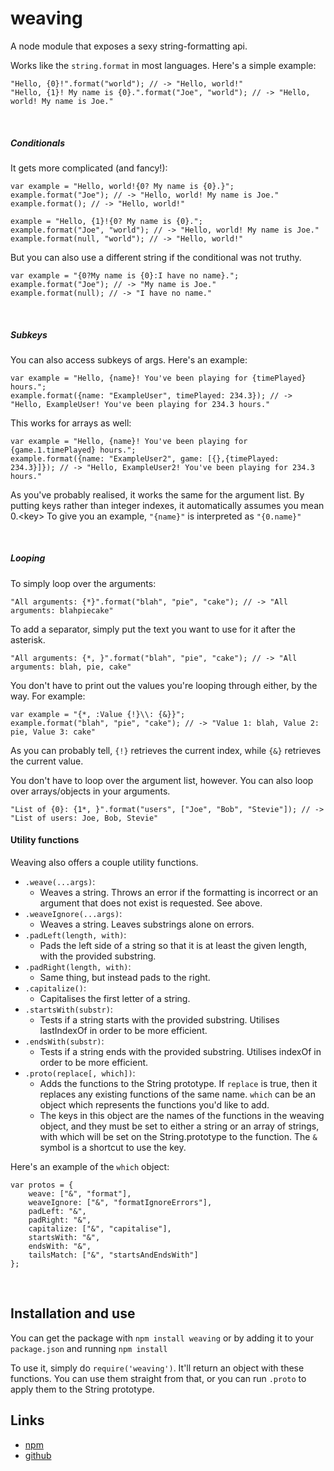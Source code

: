 # weaving
A node module that exposes a sexy string-formatting api.

Works like the `string.format` in most languages. Here's a simple example:

	"Hello, {0}!".format("world"); // -> "Hello, world!"
	"Hello, {1}! My name is {0}.".format("Joe", "world"); // -> "Hello, world! My name is Joe."

<br>

##### Conditionals
It gets more complicated (and fancy!):

	var example = "Hello, world!{0? My name is {0}.}";
	example.format("Joe"); // -> "Hello, world! My name is Joe."
	example.format(); // -> "Hello, world!"

	example = "Hello, {1}!{0? My name is {0}.";
	example.format("Joe", "world"); // -> "Hello, world! My name is Joe."
	example.format(null, "world"); // -> "Hello, world!"

But you can also use a different string if the conditional was not truthy.

	var example = "{0?My name is {0}:I have no name}.";
	example.format("Joe"); // -> "My name is Joe."
	example.format(null); // -> "I have no name."

<br>

##### Subkeys
You can also access subkeys of args. Here's an example:

	var example = "Hello, {name}! You've been playing for {timePlayed} hours.";
	example.format({name: "ExampleUser", timePlayed: 234.3}); // -> "Hello, ExampleUser! You've been playing for 234.3 hours."

This works for arrays as well:

	var example = "Hello, {name}! You've been playing for {game.1.timePlayed} hours.";
	example.format({name: "ExampleUser2", game: [{},{timePlayed: 234.3}]}); // -> "Hello, ExampleUser2! You've been playing for 234.3 hours."

As you've probably realised, it works the same for the argument list. By putting keys rather than integer indexes, it automatically assumes you mean 0.\<key\> To give you an example, `"{name}"` is interpreted as `"{0.name}"`

<br>

##### Looping
To simply loop over the arguments:

	"All arguments: {*}".format("blah", "pie", "cake"); // -> "All arguments: blahpiecake"

To add a separator, simply put the text you want to use for it after the asterisk.

	"All arguments: {*, }".format("blah", "pie", "cake"); // -> "All arguments: blah, pie, cake"

You don't have to print out the values you're looping through either, by the way. For example:

	var example = "{*, :Value {!}\\: {&}}";
	example.format("blah", "pie", "cake"); // -> "Value 1: blah, Value 2: pie, Value 3: cake"

As you can probably tell, `{!}` retrieves the current index, while `{&}` retrieves the current value.

You don't have to loop over the argument list, however. You can also loop over arrays/objects in your arguments.

	"List of {0}: {1*, }".format("users", ["Joe", "Bob", "Stevie"]); // -> "List of users: Joe, Bob, Stevie"

#### Utility functions

Weaving also offers a couple utility functions.

- `.weave(...args)`:
	- Weaves a string. Throws an error if the formatting is incorrect or an argument that does not exist is requested. See above.
- `.weaveIgnore(...args)`:
	- Weaves a string. Leaves substrings alone on errors.
- `.padLeft(length, with)`:
	- Pads the left side of a string so that it is at least the given length, with the provided substring.
- `.padRight(length, with)`:
	- Same thing, but instead pads to the right.
- `.capitalize()`:
	- Capitalises the first letter of a string.
- `.startsWith(substr)`:
	- Tests if a string starts with the provided substring. Utilises lastIndexOf in order to be more efficient.
- `.endsWith(substr)`:
	- Tests if a string ends with the provided substring. Utilises indexOf in order to be more efficient.
- `.proto(replace[, which])`:
	- Adds the functions to the String prototype. If `replace` is true, then it replaces any existing functions of the same name. `which` can be an object which represents the functions you'd like to add.
	- The keys in this object are the names of the functions in the weaving object, and they must be set to either a string or an array of strings, with which will be set on the String.prototype to the function. The `&` symbol is a shortcut to use the key.

Here's an example of the `which` object:

	var protos = {
	    weave: ["&", "format"],
	    weaveIgnore: ["&", "formatIgnoreErrors"],
	    padLeft: "&",
	    padRight: "&",
	    capitalize: ["&", "capitalise"],
	    startsWith: "&",
	    endsWith: "&",
	    tailsMatch: ["&", "startsAndEndsWith"]
	};

<br>

## Installation and use

You can get the package with `npm install weaving` or by adding it to your `package.json` and running `npm install`

To use it, simply do `require('weaving')`. It'll return an object with these functions. You can use them straight from that, or you can run `.proto` to apply them to the String prototype.


## Links

- [npm](https://www.npmjs.com/package/weaving)
- [github](https://github.com/aarilight/weaving)
